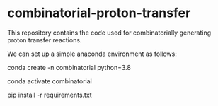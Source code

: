 # combinatorial-proton-transfer
This repository contains the code used for combinatorially generating proton transfer reactions.

We can set up a simple anaconda environment as follows:

conda create -n combinatorial python=3.8

conda activate combinatorial

pip install -r requirements.txt


